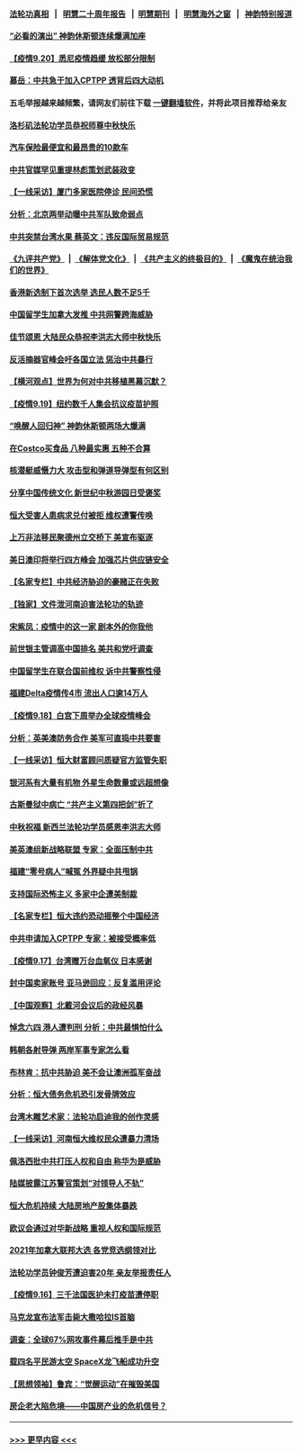 #### [法轮功真相](https://github.com/gfw-breaker/truth/blob/master/README.md?t=0) &nbsp;&nbsp;|&nbsp;&nbsp; [明慧二十周年报告](https://github.com/gfw-breaker/mh-reports/blob/master/README.md?t=0) &nbsp;&nbsp;|&nbsp;&nbsp;[明慧期刊](https://github.com/gfw-breaker/mh-qikan) &nbsp;&nbsp;|&nbsp;&nbsp; [明慧海外之窗](https://github.com/gfw-breaker/mh-news/blob/master/README.md?t=0) &nbsp;&nbsp;|&nbsp;&nbsp; [神韵特别报道](https://github.com/gfw-breaker/mh-news/blob/master/shenyun.md?t=0)
#### [“必看的演出” 神韵休斯顿连续爆满加座](../pages/nf4514/n13247184.md?t=09201901) 
#### [【疫情9.20】悉尼疫情趋缓 放松部分限制](../pages/nf4514/n13246993.md?t=09201901) 
#### [慕岳：中共急于加入CPTPP 透背后四大动机](../pages/nf4514/n13246164.md?t=09201901) 
#### 五毛举报越来越频繁，请网友们前往下载 [一键翻墙软件](https://github.com/gfw-breaker/ssr-accounts)，并将此项目推荐给亲友
#### [洛杉矶法轮功学员恭祝师尊中秋快乐](../pages/nf4514/n13245789.md?t=09201901) 
#### [汽车保险最便宜和最昂贵的10款车](../pages/nf4514/n13228858.md?t=09201901) 
#### [中共官媒罕见重提林彪策划武装政变](../pages/nf4514/n13244088.md?t=09201901) 
#### [【一线采访】厦门多家医院停诊 民间恐慌](../pages/nf4514/n13244852.md?t=09201901) 
#### [分析：北京两举动曝中共军队致命弱点](../pages/nf4514/n13245684.md?t=09201901) 
#### [中共突禁台湾水果 蔡英文：违反国际贸易规范](../pages/nf4514/n13245504.md?t=09201901) 
#### [《九评共产党》](https://github.com/begood0513/9ping.md/blob/master/README.md) &nbsp;|&nbsp; [《解体党文化》](../../../../jtdwh.md/blob/master/README.md)  &nbsp;|&nbsp; [《共产主义的终极目的》](../../../../gczydzjmd.md/blob/master/README.md) &nbsp;|&nbsp; [《魔鬼在统治我们的世界》](../../../../mgztzwmdsj.md/blob/master/README.md) 
#### [香港新选制下首次选举 选民人数不足5千](../pages/nf4514/n13245511.md?t=09201901) 
#### [中国留学生加拿大发推 中共网警跨海威胁](../pages/nf4514/n13244300.md?t=09201901) 
#### [佳节颂恩 大陆民众恭祝李洪志大师中秋快乐](../pages/nf4514/n13244937.md?t=09201901) 
#### [反活摘器官峰会吁各国立法 惩治中共暴行](../pages/nf4514/n13245052.md?t=09201901) 
#### [【横河观点】世界为何对中共移植黑幕沉默？](../pages/nf4514/n13244249.md?t=09201901) 
#### [【疫情9.19】纽约数千人集会抗议疫苗护照](../pages/nf4514/n13244844.md?t=09201901) 
#### [“唤醒人回归神” 神韵休斯顿两场大爆满](../pages/nf4514/n13244806.md?t=09201901) 
#### [在Costco买食品 八种最实惠 五种不合算](../pages/nf4514/n13241909.md?t=09201901) 
#### [核潜艇威慑力大 攻击型和弹道导弹型有何区别](../pages/nf4514/n13243925.md?t=09201901) 
#### [分享中国传统文化 新世纪中秋游园日受褒奖](../pages/nf4514/n13244498.md?t=09201901) 
#### [恒大受害人患病求兑付被拒 维权遭警传唤](../pages/nf4514/n13244483.md?t=09201901) 
#### [上万非法移民聚德州立交桥下 美宣布驱逐](../pages/nf4514/n13244185.md?t=09201901) 
#### [美日澳印将举行四方峰会 加强芯片供应链安全](../pages/nf4514/n13244178.md?t=09201901) 
#### [【名家专栏】中共经济胁迫的豪赌正在失败](../pages/nf4514/n13241762.md?t=09201901) 
#### [【独家】文件泄河南迫害法轮功的轨迹](../pages/nf4514/n13242771.md?t=09201901) 
#### [宋紫凤：疫情中的这一家 剧本外的你我他](../pages/nf4514/n13242358.md?t=09201901) 
#### [前世银主管调高中国排名 美共和党吁调查](../pages/nf4514/n13243777.md?t=09201901) 
#### [中国留学生在联合国前维权 诉中共警察性侵](../pages/nf4514/n13243381.md?t=09201901) 
#### [福建Delta疫情传4市 流出人口逾14万人](../pages/nf4514/n13243430.md?t=09201901) 
#### [【疫情9.18】白宫下周举办全球疫情峰会](../pages/nf4514/n13243447.md?t=09201901) 
#### [分析：英美澳防务合作 美军可直捣中共要害](../pages/nf4514/n13242980.md?t=09201901) 
#### [【一线采访】恒大财富顾问质疑官方监管失职](../pages/nf4514/n13242539.md?t=09201901) 
#### [银河系有大量有机物 外星生命数量或远超想像](../pages/nf4514/n13241928.md?t=09201901) 
#### [古斯曼狱中病亡 “共产主义第四把剑”折了](../pages/nf4514/n13242389.md?t=09201901) 
#### [中秋祝福 新西兰法轮功学员感恩李洪志大师](../pages/nf4514/n13241542.md?t=09201901) 
#### [美英澳组新战略联盟 专家：全面压制中共](../pages/nf4514/n13239168.md?t=09201901) 
#### [福建“零号病人”喊冤 外界疑中共甩锅](../pages/nf4514/n13242057.md?t=09201901) 
#### [支持国际恐怖主义 多家中企遭美制裁](../pages/nf4514/n13242199.md?t=09201901) 
#### [【名家专栏】恒大违约恐动摇整个中国经济](../pages/nf4514/n13241783.md?t=09201901) 
#### [中共申请加入CPTPP 专家：被接受概率低](../pages/nf4514/n13241502.md?t=09201901) 
#### [【疫情9.17】台湾赠万台血氧仪 日本感谢](../pages/nf4514/n13241408.md?t=09201901) 
#### [封中国卖家账号 亚马逊回应：反复滥用评论](../pages/nf4514/n13240998.md?t=09201901) 
#### [【中国观察】北戴河会议后的政经风暴](../pages/nf4514/n13240248.md?t=09201901) 
#### [悼念六四 港人遭判刑 分析：中共最惧怕什么](../pages/nf4514/n13240614.md?t=09201901) 
#### [韩朝各射导弹 两岸军事专家怎么看](../pages/nf4514/n13240246.md?t=09201901) 
#### [布林肯：抗中共胁迫 美不会让澳洲孤军奋战](../pages/nf4514/n13240132.md?t=09201901) 
#### [分析：恒大债务危机恐引发骨牌效应](../pages/nf4514/n13238628.md?t=09201901) 
#### [台湾木雕艺术家：法轮功启迪我的创作灵感](../pages/nf4514/n13238788.md?t=09201901) 
#### [【一线采访】河南恒大维权民众遭暴力清场](../pages/nf4514/n13239602.md?t=09201901) 
#### [佩洛西批中共打压人权和自由 称华为是威胁](../pages/nf4514/n13239556.md?t=09201901) 
#### [陆媒披露江苏警官策划“对领导人不轨”](../pages/nf4514/n13239202.md?t=09201901) 
#### [恒大危机持续 大陆房地产股集体暴跌](../pages/nf4514/n13239588.md?t=09201901) 
#### [欧议会通过对华新战略 重视人权和国际规范](../pages/nf4514/n13238714.md?t=09201901) 
#### [2021年加拿大联邦大选 各党竞选纲领对比](../pages/nf4514/n13237401.md?t=09201901) 
#### [法轮功学员钟俊芳遭迫害20年 亲友举报责任人](../pages/nf4514/n13236782.md?t=09201901) 
#### [【疫情9.16】三千法国医护未打疫苗遭停职](../pages/nf4514/n13238614.md?t=09201901) 
#### [马克龙宣布法军击毙大撒哈拉IS首脑](../pages/nf4514/n13237994.md?t=09201901) 
#### [调查：全球67%网攻事件幕后推手是中共](../pages/nf4514/n13237985.md?t=09201901) 
#### [载四名平民游太空 SpaceX龙飞船成功升空](../pages/nf4514/n13237585.md?t=09201901) 
#### [【思想领袖】鲁宾：“觉醒运动”在摧毁美国](../pages/nf4514/n13192525.md?t=09201901) 
#### [房企老大陷危境——中国房产业的危机信号？](../pages/nf4514/n13236853.md?t=09201901) 

----
#### [ >>> 更早内容 <<< ](../indexes/nf4514-earlier.md)
